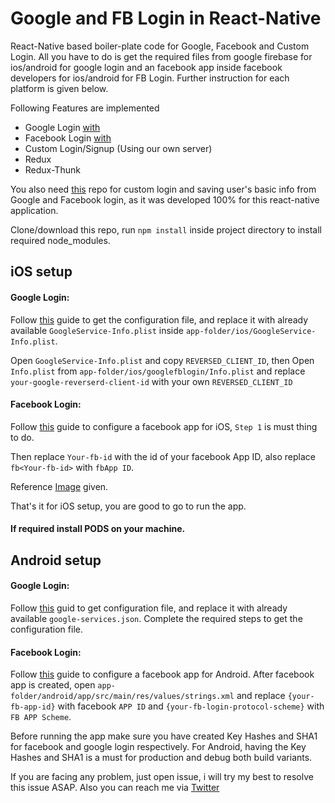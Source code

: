 # Google and FB Login in React-Native

React-Native based boiler-plate code for Google, Facebook and Custom Login. All you have to do is get the required files from google firebase for ios/android for google login and an facebook app inside facebook developers for ios/android for FB Login. Further instruction for each platform is given below.

Following Features are implemented

*  Google Login [with ](https://github.com/react-native-community/react-native-google-signin)
* Facebook Login [with](https://github.com/react-native-community/react-native-google-signin)
* Custom Login/Signup (Using our own server)
* Redux
* Redux-Thunk

You also need [this](https://github.com/husnaintahir/nodejs-simple-rest-api) repo for custom login and saving user's basic info from Google and Facebook login, as it was developed 100% for this react-native application.

Clone/download this repo, run `npm install` inside project directory to install required node_modules.

## iOS setup

#### Google Login:


Follow [this](https://github.com/react-native-community/react-native-google-signin/blob/master/docs/get-config-file.md) guide to get the configuration file, and replace it with already available `GoogleService-Info.plist` inside `app-folder/ios/GoogleService-Info.plist`.

Open `GoogleService-Info.plist` and copy `REVERSED_CLIENT_ID`, then Open `Info.plist` from `app-folder/ios/googlefblogin/Info.plist` and replace `your-google-reverserd-client-id` with your own `REVERSED_CLIENT_ID`
    


#### Facebook Login:
Follow [this](https://developers.facebook.com/docs/ios/getting-started/#settings) guide to configure a facebook app for iOS, `Step 1` is must thing to do.

Then replace `Your-fb-id` with the id of your facebook App ID, also replace `fb<Your-fb-id>` with `fbApp ID`.

Reference [Image](https://github.com/husnaintahir/GoogleFBLogin/blob/master/resources/img1.png) given.


That's it for iOS setup, you are good to go to run the app.
 #### If required install PODS on your machine.


##
## Android setup

#### Google Login:
Follow [this](https://github.com/react-native-community/react-native-google-signin/blob/master/docs/get-config-file.md) guid to get configuration file, and replace it with already available `google-services.json`. Complete the required steps to get the configuration file.


#### Facebook Login:
Follow [this](https://developers.facebook.com/docs/android/getting-started/) guide to configure a facebook app for Android. After facebook app is created, open `app-folder/android/app/src/main/res/values/strings.xml` and replace `{your-fb-app-id}` with facebook `APP ID` and `{your-fb-login-protocol-scheme}` with `FB APP Scheme`.

Before running the app make sure you have created Key Hashes and SHA1 for facebook and google login respectively. For Android, having the Key Hashes and SHA1 is  a must for production and debug both build variants.


If you are facing any problem, just open issue, i will try my best to resolve this issue ASAP. Also you can reach me via [Twitter](https://twitter.com/imhusnain1)
